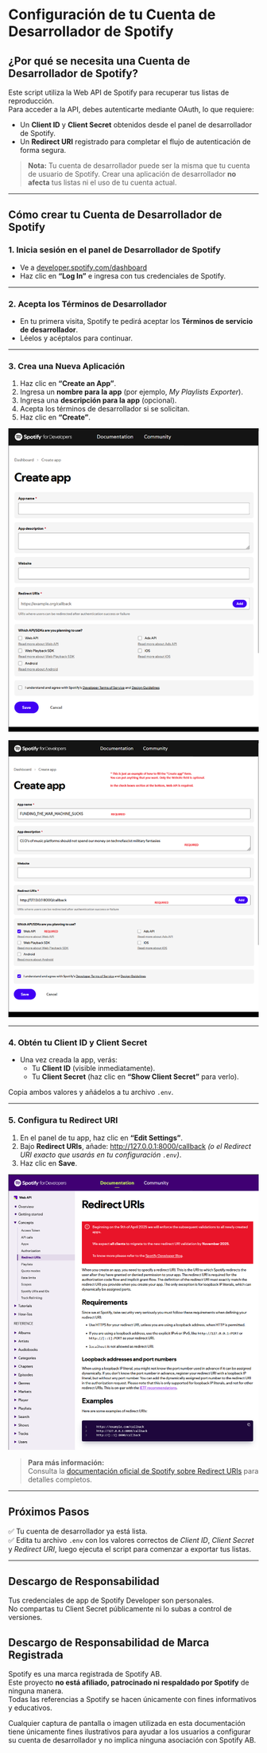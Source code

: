 # Configuración de tu Cuenta de Desarrollador de Spotify

## ¿Por qué se necesita una Cuenta de Desarrollador de Spotify?

Este script utiliza la Web API de Spotify para recuperar tus listas de reproducción.  
Para acceder a la API, debes autenticarte mediante OAuth, lo que requiere:

- Un **Client ID** y **Client Secret** obtenidos desde el panel de desarrollador de Spotify.
- Un **Redirect URI** registrado para completar el flujo de autenticación de forma segura.

> **Nota:** Tu cuenta de desarrollador puede ser la misma que tu cuenta de usuario de Spotify. Crear una aplicación de
> desarrollador **no afecta** tus listas ni el uso de tu cuenta actual.

---

## Cómo crear tu Cuenta de Desarrollador de Spotify

### 1. Inicia sesión en el panel de Desarrollador de Spotify

- Ve a [developer.spotify.com/dashboard](https://developer.spotify.com/dashboard)
- Haz clic en **“Log In”** e ingresa con tus credenciales de Spotify.

---

### 2. Acepta los Términos de Desarrollador

- En tu primera visita, Spotify te pedirá aceptar los **Términos de servicio de desarrollador**.
- Léelos y acéptalos para continuar.

---

### 3. Crea una Nueva Aplicación

1. Haz clic en **“Create an App”**.
2. Ingresa un **nombre para la app** (por ejemplo, *My Playlists Exporter*).
3. Ingresa una **descripción para la app** (opcional).
4. Acepta los términos de desarrollador si se solicitan.
5. Haz clic en **“Create”**.

![Formulario de creación de app en Spotify Developer Dashboard](../images/create-app-form-in-dev-account.png)

![Ejemplo de formulario de app completado](../images/create-app-form-example.png)

---

### 4. Obtén tu Client ID y Client Secret

- Una vez creada la app, verás:
  - Tu **Client ID** (visible inmediatamente).
  - Tu **Client Secret** (haz clic en **“Show Client Secret”** para verlo).

Copia ambos valores y añádelos a tu archivo `.env`.

---

### 5. Configura tu Redirect URI

1. En el panel de tu app, haz clic en **“Edit Settings”**.
2. Bajo **Redirect URIs**, añade: <http://127.0.0.1:8000/callback> *(o el Redirect URI exacto que usarás en tu
   configuración `.env`)*.
3. Haz clic en **Save**.

![Configuración de Redirect URIs](../images/redirect-uris-capture.png)

> **Para más información:**  
> Consulta
> la [documentación oficial de Spotify sobre Redirect URIs](https://developer.spotify.com/documentation/web-api/concepts/redirect_uri)
> para detalles completos.

---

## Próximos Pasos

✅ Tu cuenta de desarrollador ya está lista.  
✅ Edita tu archivo `.env` con los valores correctos de *Client ID*, *Client Secret* y *Redirect URI*, luego ejecuta el
script para comenzar a exportar tus listas.

---

## Descargo de Responsabilidad

Tus credenciales de app de Spotify Developer son personales.  
No compartas tu Client Secret públicamente ni lo subas a control de versiones.

## Descargo de Responsabilidad de Marca Registrada

Spotify es una marca registrada de Spotify AB.  
Este proyecto **no está afiliado, patrocinado ni respaldado por Spotify** de ninguna manera.  
Todas las referencias a Spotify se hacen únicamente con fines informativos y educativos.

Cualquier captura de pantalla o imagen utilizada en esta documentación tiene únicamente fines ilustrativos para ayudar a
los usuarios a configurar su cuenta de desarrollador y no implica ninguna asociación con Spotify AB.
